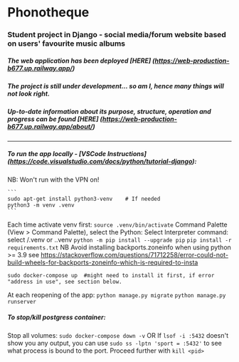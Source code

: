 # Phonotheque
### Student project in Django - social media/forum website based on users' favourite music albums

##### The web application has been deployed [HERE] (https://web-production-b677.up.railway.app/)
##### The project is still under development... so am I, hence many things will not look right.
##### Up-to-date information about its purpose, structure, operation and progress can be found [HERE] (https://web-production-b677.up.railway.app/about/)
---

##### To run the app locally - [VSCode Instructions] (https://code.visualstudio.com/docs/python/tutorial-django):
NB: Won't run with the VPN on!

	``` 
	sudo apt-get install python3-venv    # If needed
	python3 -m venv .venv
	```
Each time activate venv first: 
`source .venv/bin/activate`
Command Palette (View > Command Palette), select the Python: Select Interpreter command: select /.venv or .\.venv
`python -m pip install --upgrade pip`
`pip install -r requirements.txt`
NB Avoid installing backports.zoneinfo when using python >= 3.9 
see https://stackoverflow.com/questions/71712258/error-could-not-build-wheels-for-backports-zoneinfo-which-is-required-to-insta
		
`sudo docker-compose up  #might need to install it first, if error "address in use", see section below.`

At each reopening of the app:
	`python manage.py migrate`
	`python manage.py runserver`

##### To stop/kill postgress container:
Stop all volumes:
	```
	sudo docker-compose down -v
	```
OR
If ```lsof -i :5432``` doesn't show you any output, you can use 
```sudo ss -lptn 'sport = :5432'``` to see what process is bound to the port.
Proceed further with ```kill <pid>```

	

